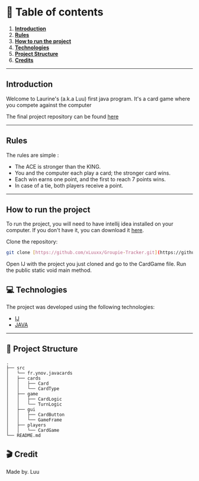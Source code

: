 # 📖 Table of contents

1. [**Introduction**](#-introduction)
2. [**Rules**](#-rules)
3. [**How to run the project**](#-how-to-run-the-project)
4. [**Technologies**](#-technologies)
5. [**Project Structure**](#-project-structure)
6. [**Credits**](#-credits)

---

## Introduction

Welcome to Laurine's (a.k.a Luu) first java program. It's a card game where you compete against the computer


The final project repository can be found [here](https://github.com/xLuuxx/cards-java.git)

---

## Rules

The rules are simple : 
- The ACE is stronger than the KING.
- You and the computer each play a card; the stronger card wins.
- Each win earns one point, and the first to reach 7 points wins.
- In case of a tie, both players receive a point.

---

## How to run the project

To run the project, you will need to have intellij idea installed on your computer. If you don't have it, you can download it [here](https://www.jetbrains.com/idea/).

Clone the repository:
```bash
git clone [https://github.com/xLuuxx/Groupie-Tracker.git](https://github.com/xLuuxx/cards-java.git)
```
Open IJ with the project you just cloned and go to the CardGame file. 
Run the public static void main method. 

## 💻 Technologies

The project was developed using the following technologies:
- [IJ](https://www.jetbrains.com/idea/)
- [JAVA](https://www.java.com/fr/)

---

## 📁 Project Structure

```
.
├── src
│   └── fr.ynov.javacards
│   ├── cards
│   │   ├── Card
│   │   └── CardType
│   ├── game
│   │   ├── CardLogic
│   │   └── TurnLogic
│   ├── gui
│   │   ├── CardButton
│   │   └── GameFrame
│   ├── players
│   │   └── CardGame
└── README.md
```

## 🎬 Credit
Made by. Luu 
